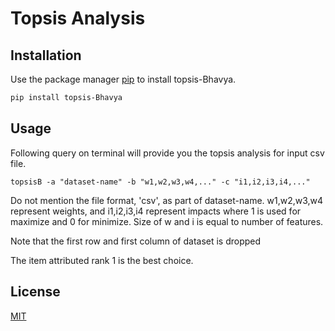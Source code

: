 # Topsis Analysis

## Installation

Use the package manager [pip](https://pip.pypa.io/en/stable/) to install topsis-Bhavya.

```bash
pip install topsis-Bhavya
```

## Usage

Following query on terminal will provide you the topsis analysis for input csv file.

```
topsisB -a "dataset-name" -b "w1,w2,w3,w4,..." -c "i1,i2,i3,i4,..."

```

Do not mention the file format, 'csv', as part of dataset-name.
w1,w2,w3,w4 represent weights, and i1,i2,i3,i4 represent impacts where 1 is used for maximize and 0 for minimize. 
Size of w and i is equal to number of features. 

Note that the first row and first column of dataset is dropped

The item attributed rank 1 is the best choice.

## License
[MIT](https://choosealicense.com/licenses/mit/)
